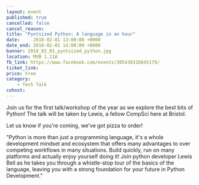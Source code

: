 ```yaml
---
layout: event
published: true
cancelled: false
cancel_reason:
title: "Pyntsized Python: A language in an hour"
date:     2018-02-01 13:00:00 +0000
date_end: 2018-02-01 14:00:00 +0000
banner: 2018_02_01_pyntsized_python.jpg
location: MVB 1.11A
fb_link: https://www.facebook.com/events/305430316645179/
ticket_link:
price: Free
category:
    - Tech Talk
cohost:
---
```


Join us for the first talk/workshop of the year as we explore the best bits of Python! The talk will be taken by Lewis, a fellow CompSci here at Bristol.

Let us know if you're coming, we've got pizza to order!

"Python is more than just a programming language, it's a whole development mindset and ecosystem that offers many advantages to over competing workflows in many situations. Build quickly, run on many platforms and actually enjoy yourself doing it! Join python developer Lewis Bell as he takes you through a whistle-stop tour of the basics of the language, leaving you with a strong foundation for your future in Python Development."

